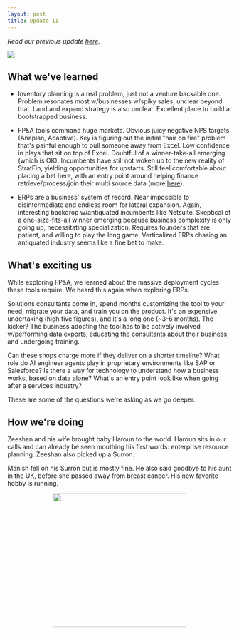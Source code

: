 ```yaml
---
layout: post
title: Update II
---
```


_Read our previous update [here](https://dopeboy.github.io/update-i/)._

<img src="https://i.imgur.com/yk7K2DX.png"/>

## What we've learned

* Inventory planning is a real problem, just not a venture backable one. Problem resonates most w/businesses w/spiky sales, unclear beyond that. Land and expand strategy is also unclear. Excellent place to build a bootstrapped business.

* FP&A tools command huge markets. Obvious juicy negative NPS targets (Anaplan, Adaptive). Key is figuring out the initial "hair on fire" problem that's painful enough to pull someone away from Excel. Low confidence in plays that sit on top of Excel. Doubtful of a winner-take-all emerging (which is OK). Incumbents have still not woken up to the new reality of StratFin, yielding opportunities for upstarts. Still feel comfortable about placing a bet here, with an entry point around helping finance retrieve/process/join their multi source data (more [here](https://www.youtube.com/watch?v=p0Gt1eAhumM)).

* ERPs are a business' system of record. Near impossible to disintermediate and endless room for lateral expansion. Again, interesting backdrop  w/antiquated incumbents like Netsuite. Skeptical of a one-size-fits-all winner emerging because business complexity is only going up, necessitating specialization. Requires founders that are patient, and willing to play the long game. Verticalized ERPs chasing an antiquated industry seems like a fine bet to make.

## What's exciting us

While exploring FP&A, we learned about the massive deployment cycles these tools require. We heard this again when exploring ERPs.

Solutions consultants come in, spend months customizing the tool to your need, migrate your data, and train you on the product. It's an expensive undertaking (high five figures), and it's a long one (~3-6 months). The kicker? The business adopting the tool has to be actively involved w/performing data exports, educating the consultants about their business, and undergoing training.

Can these shops charge more if they deliver on a shorter timeline? What role do AI engineer agents play in proprietary environments like SAP or Salesforce? Is there a way for technology to understand how a business works, based on data alone? What's an entry point look like when going after a services industry?

These are some of the questions we're asking as we go deeper.

## How we're doing

Zeeshan and his wife brought baby Haroun to the world. Haroun sits in our calls and can already be seen mouthing his first words: enterprise resource planning. Zeeshan also picked up a Surron.

Manish fell on his Surron but is mostly fine. He also said goodbye to his aunt in the UK, before she passed away from breast cancer. His new favorite hobby is running.

<p align="center">  
<img src="https://i.imgur.com/CfUIPIj.png" width=300/>
</p>
